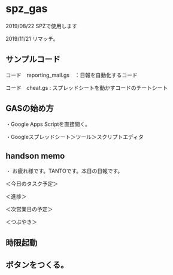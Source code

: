 # spz_gas
2019/08/22 SPZで使用します


2019/11/21 リマッチ。

## サンプルコード
コード　reporting_mail.gs　：日報を自動化するコード


コード　cheat.gs : スプレッドシートを動かすコードのチートシート

## GASの始め方
・Google Apps Scriptを直接開く。

・Googleスプレッドシート＞ツール＞スクリプトエディタ

## handson memo
・ 
お疲れ様です。TANTOです。本日の日報です。

＜今日のタスク予定＞

＜進捗＞

＜次営業日の予定＞

＜つぶやき＞

## 時限起動

## ボタンをつくる。
